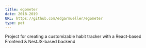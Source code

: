 ```yaml
---
title: egometer
date: 2018-2019
URL: https://github.com/edgarmueller/egometer
type: pet
---
```


Project for creating a customizable habit tracker with a React-based Frontend & NestJS-based backend 
